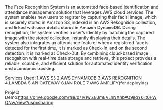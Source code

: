 The Face Recognition System is an automated face-based identification and attendance management solution that leverages AWS cloud services. The system enables new users to register by capturing their facial image, which is securely stored in Amazon S3, indexed in an AWS Rekognition collection, and linked with user details stored in Amazon DynamoDB.
During recognition, the system verifies a user’s identity by matching the captured image with the stored collection, instantly displaying their details. The system also integrates an attendance feature: when a registered face is detected for the first time, it is marked as Check-In, and on the second detection, it is marked as Check-Out.
By combining cloud-based image recognition with real-time data storage and retrieval, this project provides a reliable, scalable, and efficient solution for automated identity verification and attendance tracking.

Services Used:
1.AWS S3
2.AWS DYNAMODB
3.AWS REKOGNITION
4.LAMBDA
5.API GATEWAY
6.IAM ROLE
7.AWS AMPLIFY(for deploying)

Project Demo:https://drive.google.com/file/d/1v1wlZ8JmEVLnNXnbAQ9jIqY6Tt0FWQNw/view?usp=sharing
